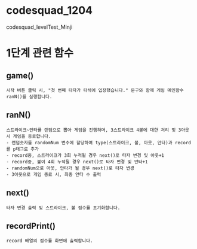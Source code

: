 # codesquad_1204
 codesquad_levelTest_Minji

# 1단계 관련 함수
## game()
    시작 버튼 클릭 시, "첫 번째 타자가 타석에 입장했습니다." 문구와 함께 게임 메인함수 ranN()를 실행합니다.

## ranN()
    스트라이크~안타를 랜덤으로 뽑아 게임을 진행하며, 3스트라이크 4볼에 대한 처리 및 3아웃 시 게임을 종료합니다.
    - 랜덤숫자를 randomNum 변수에 할당하여 type(스트라이크, 볼, 아웃, 안타)과 record를 p태그로 추가
    - record중, 스트라이크가 3회 누적될 경우 next()로 타자 변경 및 아웃+1
    - record중, 볼이 4회 누적될 경우 next()로 타자 변경 및 안타+1
    - randomNum으로 아웃, 안타가 될 경우 next()로 타자 변경
    - 3아웃으로 게임 종료 시, 최종 안타 수 출력

## next()
    타자 변경 출력 및 스트라이크, 볼 점수를 초기화합니다.

## recordPrint()
    record 배열의 점수를 화면에 출력합니다.